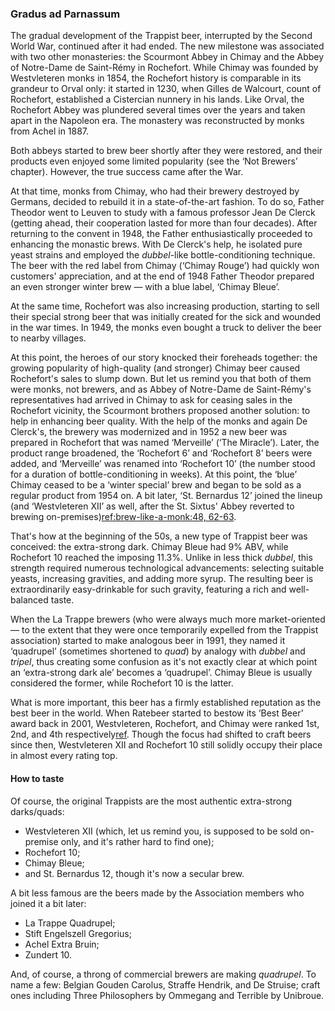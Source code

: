 ### Gradus ad Parnassum

The gradual development of the Trappist beer, interrupted by the Second World War, continued after it had ended. The new milestone was associated with two other monasteries: the Scourmont Abbey in Chimay and the Abbey of Notre-Dame de Saint-Rémy in Rochefort. While Chimay was founded by Westvleteren monks in 1854, the Rochefort history is comparable in its grandeur to Orval only: it started in 1230, when Gilles de Walcourt, count of Rochefort, established a Cistercian nunnery in his lands. Like Orval, the Rochefort Abbey was plundered several times over the years and taken apart in the Napoleon era. The monastery was reconstructed by monks from Achel in 1887.

Both abbeys started to brew beer shortly after they were restored, and their products even enjoyed some limited popularity (see the ‘Not Brewers’ chapter). However, the true success came after the War.

At that time, monks from Chimay, who had their brewery destroyed by Germans, decided to rebuild it in a state-of-the-art fashion. To do so, Father Theodor went to Leuven to study with a famous professor Jean De Clerck (getting ahead, their cooperation lasted for more than four decades). After returning to the convent in 1948, the Father enthusiastically proceeded to enhancing the monastic brews. With De Clerck's help, he isolated pure yeast strains and employed the *dubbel*-like bottle-conditioning technique. The beer with the red label from Chimay (‘Chimay Rouge’) had quickly won customers' appreciation, and at the end of 1948 Father Theodor prepared an even stronger winter brew — with a blue label, ‘Chimay Bleue’.

At the same time, Rochefort was also increasing production, starting to sell their special strong beer that was initially created for the sick and wounded in the war times. In 1949, the monks even bought a truck to deliver the beer to nearby villages.

At this point, the heroes of our story knocked their foreheads together: the growing popularity of high-quality (and stronger) Chimay beer caused Rochefort's sales to slump down. But let us remind you that both of them were monks, not brewers, and as Abbey of Notre-Dame de Saint-Rémy's representatives had arrived in Chimay to ask for ceasing sales in the Rochefort vicinity, the Scourmont brothers proposed another solution: to help in enhancing beer quality. With the help of the monks and again De Clerck's, the brewery was modernized and in 1952 a new beer was prepared in Rochefort that was named ‘Merveille’ (‘The Miracle’). Later, the product range broadened, the ‘Rochefort 6’ and ‘Rochefort 8’ beers were added, and ‘Merveille’ was renamed into ‘Rochefort 10’ (the number stood for a duration of bottle-conditioning in weeks). At this point, the ‘blue’ Chimay ceased to be a ‘winter special’ brew and began to be sold as a regular product from 1954 on. A bit later, ‘St. Bernardus 12’ joined the lineup (and ‘Westvleteren XII’ as well, after the St. Sixtus' Abbey reverted to brewing on-premises)[ref:brew-like-a-monk:48, 62-63]().

That's how at the beginning of the 50s, a new type of Trappist beer was conceived: the extra-strong dark. Chimay Bleue had 9% ABV, while Rochefort 10 reached the imposing 11.3%. Unlike in less thick *dubbel*, this strength required numerous technological advancements: selecting suitable yeasts, increasing gravities, and adding more syrup. The resulting beer is extraordinarily easy-drinkable for such gravity, featuring a rich and well-balanced taste.

When the La Trappe brewers (who were always much more market-oriented — to the extent that they were once temporarily expelled from the Trappist association) started to make analogous beer in 1991, they named it ‘quadrupel’ (sometimes shortened to *quad*) by analogy with *dubbel* and *tripel*, thus creating some confusion as it's not exactly clear at which point an ‘extra-strong dark ale’ becomes a ‘quadrupel’. Chimay Bleue is usually considered the former, while Rochefort 10 is the latter.

What is more important, this beer has a firmly established reputation as the best beer in the world. When Ratebeer started to bestow its ‘Best Beer’ award back in 2001, Westvleteren, Rochefort, and Chimay were ranked 1st, 2nd, and 4th respectively[ref](https://www.ratebeer.com/ratebeerbest/default_2002.asp). Though the focus had shifted to craft beers since then, Westvleteren XII and Rochefort 10 still solidly occupy their place in almost every rating top.

#### How to taste

Of course, the original Trappists are the most authentic extra-strong darks/quads:

  * Westvleteren XII (which, let us remind you, is supposed to be sold on-premise only, and it's rather hard to find one);
  * Rochefort 10;
  * Chimay Bleue;
  * and St. Bernardus 12, though it's now a secular brew.

A bit less famous are the beers made by the Association members who joined it a bit later:

  * La Trappe Quadrupel;
  * Stift Engelszell Gregorius;
  * Achel Extra Bruin;
  * Zundert 10.

And, of course, a throng of commercial brewers are making *quadrupel*. To name a few: Belgian Gouden Carolus, Straffe Hendrik, and De Struise; craft ones including Three Philosophers by Ommegang and Terrible by Unibroue.